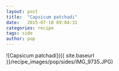 ```yaml
---
layout: post
title:  "Capsicum patchadi"
date:   2015-07-10 09:04:31
categories: recipe
tags: side
author: pop
---
```


![Capsicum patchadi]({{ site.baseurl }}/recipe_images/pop/sides/IMG_9735.JPG)
